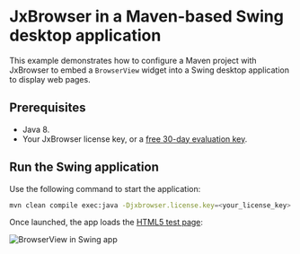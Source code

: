 # JxBrowser in a Maven-based Swing desktop application

This example demonstrates how to configure a Maven project with JxBrowser to embed a `BrowserView` widget into a Swing desktop application to display web pages.

## Prerequisites

* Java 8.
* Your JxBrowser license key, or a [free 30-day evaluation key][web-form].

## Run the Swing application

Use the following command to start the application:

```bash
mvn clean compile exec:java -Djxbrowser.license.key=<your_license_key>
```

Once launched, the app loads the [HTML5 test page][html5-test-page]:

![BrowserView in Swing app][swing-browser-view]

[web-form]: https://www.teamdev.com/jxbrowser#evaluate
[html5-test-page]: https://html5test.teamdev.com
[swing-browser-view]: https://jxbrowser-support.teamdev.com/img/articles/awt-swing-view.webp
